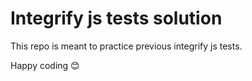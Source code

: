 # Integrify js tests solution

This repo is meant to practice previous integrify js tests. 

Happy coding 😊